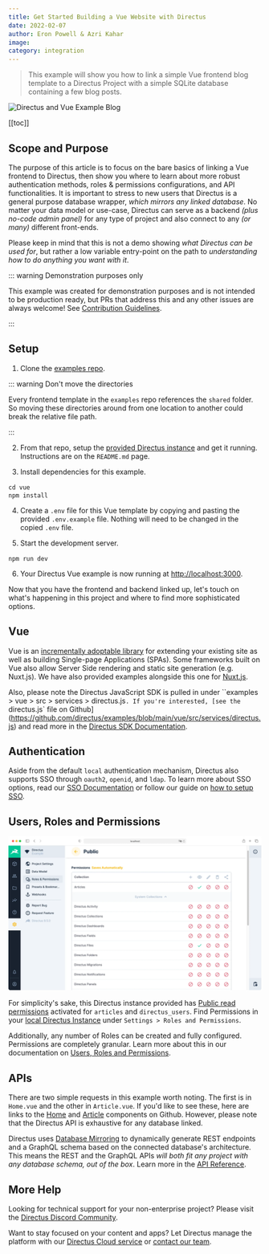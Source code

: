 ```yaml
---
title: Get Started Building a Vue Website with Directus
date: 2022-02-07
author: Eron Powell & Azri Kahar
image:
category: integration
---
```


> This example will show you how to link a simple Vue frontend blog template to a Directus Project with a simple SQLite database containing a few blog posts.

![Directus and Vue Example Blog](vue-example-blog-20220204A.webp)

[[toc]]

## Scope and Purpose

The purpose of this article is to focus on the bare basics of linking a Vue frontend to Directus, then show you where to learn about more robust authentication methods, roles & permissions configurations, and API functionalities. It is important to stress to new users that Directus is a general purpose database wrapper, _which mirrors any linked database_. No matter your data model or use-case, Directus can serve as a backend *(plus no-code admin panel)* for any type of project and also connect to any *(or many)* different front-ends.

Please keep in mind that this is not a demo showing _what Directus can be used for_, but rather a low variable entry-point on the path to _understanding how to do anything you want with it_.

::: warning Demonstration purposes only

 This example was created for demonstration purposes and is not intended to be production ready, but PRs that address this and any other issues are always welcome! See [Contribution Guidelines](https://docs.directus.io/contributing/introduction/).

:::


## Setup

1. Clone the [examples repo](https://github.com/directus/examples).

::: warning Don't move the directories

Every frontend template in the `examples` repo references the `shared` folder. So moving these directories around from one location to another could break the relative file path.

:::

2. From that repo, setup the [provided Directus instance](https://github.com/directus/examples/tree/main/directus) and get it running. Instructions are on the `README.md` page.

3. Install dependencies for this example.

```
cd vue
npm install
```

4. Create a `.env` file for this Vue template by copying and pasting the provided `.env.example` file. Nothing will need to be changed in the copied `.env` file.

5. Start the development server.

```
npm run dev
```

6. Your Directus Vue example is now running at <http://localhost:3000>.

Now that you have the frontend and backend linked up, let's touch on what's happening in this project and where to find more sophisticated options.

## Vue

Vue is an [incrementally adoptable library](https://v3.vuejs.org/guide/introduction.html#what-is-vue-js) for extending your existing site as well as building Single-page Applications (SPAs). Some frameworks built on Vue also allow Server Side rendering and static site generation (e.g. Nuxt.js). We have also provided examples alongside this one for [Nuxt.js](https://github.com/directus/examples/tree/main/nuxtjs).

Also, please note the Directus JavaScript SDK is pulled in under ``examples > vue > src > services > directus.js`. If you're interested, [see the `directus.js` file on Github](https://github.com/directus/examples/blob/main/vue/src/services/directus.js) and read more in the [Directus SDK Documentation](https://docs.directus.io/reference/sdk/).

## Authentication

Aside from the default `local` authentication mechanism, Directus also supports SSO through `oauth2`, `openid`, and `ldap`. To learn more about SSO options, read our [SSO Documentation](https://docs.directus.io/configuration/config-options/#authentication) or follow our guide on [how to setup SSO](https://docs.directus.io/configuration/sso/).

## Users, Roles and Permissions

![Directus Permissions](roles-and-permissions-20220204A.webp)


For simplicity's sake, this Directus instance provided has [Public read permissions](https://docs.directus.io/getting-started/quickstart/#_6-set-role-public-permissions) activated for `articles` and `directus_users`. Find Permissions in your [local Directus Instance](http://localhost:8055/admin/settings/roles/public) under `Settings > Roles and Permissions`.

Additionally, any number of Roles can be created and fully configured. Permissions are completely granular. Learn more about this in our documentation on [Users, Roles and Permissions](https://docs.directus.io/configuration/users-roles-permissions/).

## APIs

There are two simple requests in this example worth noting. The first is in `Home.vue` and the other in `Article.vue`. If you'd like to see these, here are links to the [Home](https://github.com/directus/examples/blob/main/vue/src/views/Home.vue) and [Article](https://github.com/directus/examples/blob/main/vue/src/views/Article.vue) components on Github. However, please note that the Directus API is exhaustive for any database linked.

Directus uses [Database Mirroring](https://docs.directus.io/getting-started/introduction/#database-mirroring) to dynamically generate REST endpoints and a GraphQL schema based on the connected database's architecture. This means the REST and the GraphQL APIs _will both fit any project with any database schema, out of the box_. Learn more in the [API Reference](https://docs.directus.io/reference/introduction/).

## More Help

Looking for technical support for your non-enterprise project? Please visit the [Directus Discord Community](https://directus.chat/).

Want to stay focused on your content and apps? Let Directus manage the platform with our [Directus Cloud service](https://directus.io/pricing/) or [contact our team](https://directus.io/contact/).
